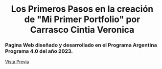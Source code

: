 
<h1 align="center">Los Primeros Pasos en la creación de "Mi Primer Portfolio" por Carrasco Cintia Veronica</h1>
<h3 align="">Pagina Web diseñado y desarrollado en el Programa Argentina Programa 4.0 del año 2023.</h3>


[Vista Previa](https://cintiaparamore.github.io/UTN.BA_PrimerProyecto.github.io/)
